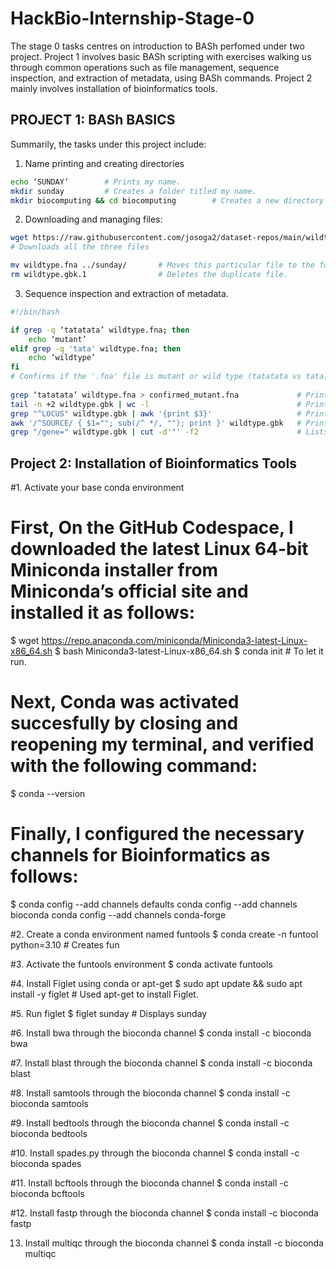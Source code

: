 # HackBio-Internship-Stage-0
The stage 0 tasks centres on introduction to BASh perfomed under two project. Project 1 involves basic BASh scripting with exercises walking us through common operations such as file management, sequence inspection, and extraction of metadata, using BASh commands. Project 2 mainly involves installation of bioinformatics tools.
## PROJECT 1: BASh BASICS
Summarily, the tasks under this project include:
1. Name printing and creating directories
```bash
echo ‘SUNDAY’        # Prints my name.
mkdir sunday         # Creates a folder titled my name.
mkdir biocomputing && cd biocomputing        # Creates a new directory and changes to it with one line of command
```

2. Downloading and managing files:
```bash
wget https://raw.githubusercontent.com/josoga2/dataset-repos/main/wildtype.fna https://raw.githubusercontent.com/josoga2/dataset-repos/main/wildtype.gbk https://raw.githubusercontent.com/josoga2/dataset-repos/main/wildtype.gbk
# Downloads all the three files

mv wildtype.fna ../sunday/       # Moves this particular file to the folder tiltle my name. 
rm wildtype.gbk.1                # Deletes the duplicate file.
```  

3. Sequence inspection and extraction of metadata.
```bash
#!/bin/bash

if grep -q ‘tatatata’ wildtype.fna; then
    echo ‘mutant’
elif grep -q 'tata' wildtype.fna; then
    echo ‘wildtype’
fi
# Confirms if the '.fna' file is mutant or wild type (tatatata vs tata).
 
grep ‘tatatata’ wildtype.fna > confirmed_mutant.fna             # Prints all mutant-matching lines into a new file.
tail -n +2 wildtype.gbk | wc -l                                 # Prints number of lines (excluding header) in the '.gbk' file.
grep "^LOCUS" wildtype.gbk | awk '{print $3}'                   # Prints the sequence length.
awk '/^SOURCE/ { $1=""; sub(/^ */, ""); print }' wildtype.gbk   # Prints the source organism.
grep "/gene=" wildtype.gbk | cut -d'"' -f2                      # Lists all the gene names in the file.
``` 

## Project 2: Installation of Bioinformatics Tools 
#1. Activate your base conda environment
# First, On the GitHub Codespace, I downloaded the latest Linux 64-bit Miniconda installer from Miniconda’s official site and installed it as follows:
$ wget https://repo.anaconda.com/miniconda/Miniconda3-latest-Linux-x86_64.sh
$ bash Miniconda3-latest-Linux-x86_64.sh 
$ conda init # To let it run.
# Next, Conda was activated succesfully by closing and reopening my terminal, and verified with the following command:
$ conda --version
# Finally, I configured the necessary channels for Bioinformatics as follows:
$ conda config --add channels defaults
  conda config --add channels bioconda
  conda config --add channels conda-forge

#2. Create a conda environment named funtools
$ conda create -n funtool python=3.10   # Creates fun

#3. Activate the funtools environment
$ conda activate funtools

#4. Install Figlet using conda or apt-get
$ sudo apt update && sudo apt install -y figlet # Used apt-get to install Figlet.

#5. Run figlet <your name>
$ figlet sunday   # Displays sunday

#6. Install bwa through the bioconda channel
$ conda install -c bioconda bwa

#7. Install blast through the bioconda channel
$ conda install -c bioconda blast

#8. Install samtools through the bioconda channel
$ conda install -c bioconda samtools

#9. Install bedtools through the bioconda channel
$ conda install -c bioconda bedtools

#10. Install spades.py through the bioconda channel
$ conda install -c bioconda spades   

#11. Install bcftools through the bioconda channel
$ conda install -c bioconda bcftools

#12. Install fastp through the bioconda channel
$ conda install -c bioconda fastp

13. Install multiqc through the bioconda channel
$ conda install -c bioconda multiqc




















